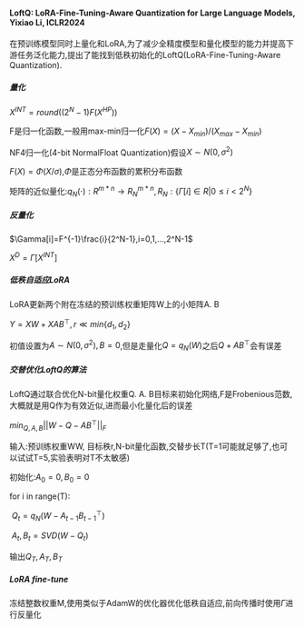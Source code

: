 #### LoftQ: LoRA-Fine-Tuning-Aware Quantization for Large Language Models, Yixiao Li, ICLR2024

在预训练模型同时上量化和LoRA,为了减少全精度模型和量化模型的能力并提高下游任务泛化能力,提出了能找到低秩初始化的LoftQ(LoRA-Fine-Tuning-Aware Quantization).

##### 量化

$X^{INT}=round((2^N-1)F(X^{HP}))$

F是归一化函数,一般用max-min归一化$F(X)=(X-X_{min})/(X_{max}-X_{min})$

NF4归一化(4-bit NormalFloat Quantization)假设$X\sim N(0,\sigma^2)$

$F(X)=\Phi(X/\sigma)$,$\Phi$​是正态分布函数的累积分布函数

矩阵的近似量化:$q_N(\cdot):R^{m*n}\rightarrow R_N^{m*n},R_N:\{\Gamma[i]\in R|0\le i < 2^N\}$

##### 反量化

$\Gamma[i]=F^{-1}\frac{i}{2^N-1},i=0,1,...,2^N-1$

$X^D=\Gamma[X^{INT}]$

##### 低秩自适应LoRA

LoRA更新两个附在冻结的预训练权重矩阵W上的小矩阵A. B

$Y=XW+XAB^\top,r\ll min\{d_1,d_2\}$

初值设置为$A\sim N(0,\sigma^2),B=0$,但是走量化$Q=q_N(W)$之后$Q+AB^\top$会有误差

##### 交替优化LoftQ的算法

LoftQ通过联合优化N-bit量化权重Q. A. B目标来初始化网络,F是Frobenious范数,大概就是用Q作为有效近似,进而最小化量化后的误差

$min_{Q,A,B}||W-Q-AB^\top||_F$

输入:预训练权重WW, 目标秩r,N-bit量化函数,交替步长T(T=1可能就足够了,也可以试试T=5,实验表明对T不太敏感)

初始化:$A_0= 0,B_0= 0$

for i in range(T):

​	$Q_t=q_N(W-A_{t-1}B_{t-1}^\top)$

​	$A_t,B_t=SVD(W-Q_t)$

输出$Q_T,A_T,B_T$

##### LoRA fine-tune

冻结整数权重M,使用类似于AdamW的优化器优化低秩自适应,前向传播时使用$\Gamma$进行反量化
